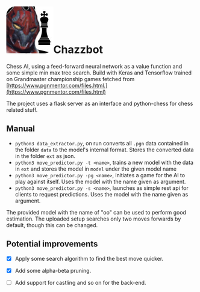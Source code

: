 # ![](frontend/img/chazzbot.jpeg)Chazzbot
Chess AI, using a feed-forward neural network as a value function and some simple min max tree search. Build with Keras and Tensorflow trained on Grandmaster championship games fetched from [https://www.pgnmentor.com/files.html.](https://www.pgnmentor.com/files.html) 

The project uses a flask server as an interface and python-chess for chess related stuff.

## Manual
- `python3 data_extractor.py`, on run converts all `.pgn` data contained in the folder `data` to the model's internal format. Stores the converted data in the folder `ext` as json.
- `python3 move_predictor.py -t <name>`, trains a new model with the data in `ext` and stores the model in `model` under the given model name
- `python3 move_predictor.py -pg <name>`, initiates a game for the AI to play against itself. Uses the model with the name given as argument.
- `python3 move_predictor.py -s <name>`, launches as simple rest api for clients to request predictions. Uses the model with the name given as argument.

The provided model with the name of "oo" can be used to perform good estimation. The uploaded setup searches only two moves forwards by default, though this can be changed.

## Potential improvements

- [x] Apply some search algorithm to find the best move quicker.

- [x] Add some alpha-beta pruning.

- [ ] Add support for castling and so on for the back-end.